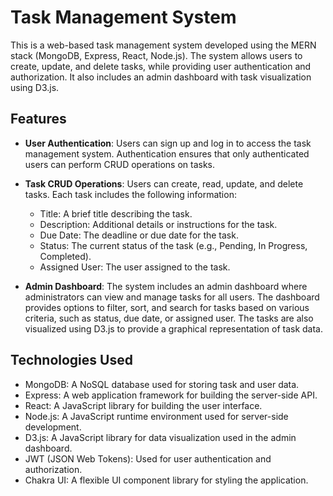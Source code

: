 # Task Management System

This is a web-based task management system developed using the MERN stack (MongoDB, Express, React, Node.js). The system allows users to create, update, and delete tasks, while providing user authentication and authorization. It also includes an admin dashboard with task visualization using D3.js.

## Features

- **User Authentication**: Users can sign up and log in to access the task management system. Authentication ensures that only authenticated users can perform CRUD operations on tasks.

- **Task CRUD Operations**: Users can create, read, update, and delete tasks. Each task includes the following information:
  - Title: A brief title describing the task.
  - Description: Additional details or instructions for the task.
  - Due Date: The deadline or due date for the task.
  - Status: The current status of the task (e.g., Pending, In Progress, Completed).
  - Assigned User: The user assigned to the task.

- **Admin Dashboard**: The system includes an admin dashboard where administrators can view and manage tasks for all users. The dashboard provides options to filter, sort, and search for tasks based on various criteria, such as status, due date, or assigned user. The tasks are also visualized using D3.js to provide a graphical representation of task data.


## Technologies Used

- MongoDB: A NoSQL database used for storing task and user data.
- Express: A web application framework for building the server-side API.
- React: A JavaScript library for building the user interface.
- Node.js: A JavaScript runtime environment used for server-side development.
- D3.js: A JavaScript library for data visualization used in the admin dashboard.
- JWT (JSON Web Tokens): Used for user authentication and authorization.
- Chakra UI: A flexible UI component library for styling the application.
